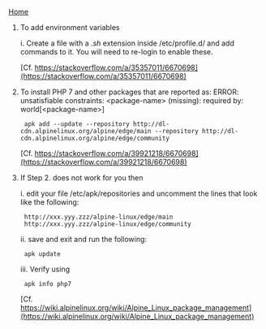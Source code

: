 [Home](../)
1. To add environment variables

	i. Create a file with a _.sh_ extension inside /etc/profile.d/ and add commands to it. You will need to re-login to enable these.

	[Cf. https://stackoverflow.com/a/35357011/6670698](https://stackoverflow.com/a/35357011/6670698)


2. To install PHP 7 and other packages that are reported as:
	ERROR: unsatisfiable constraints:
  		&lt;package-name&gt; (missing):
    		required by: world[&lt;package-name&gt;]

		apk add --update --repository http://dl-cdn.alpinelinux.org/alpine/edge/main --repository http://dl-cdn.alpinelinux.org/alpine/edge/community

	[Cf. https://stackoverflow.com/a/39921218/6670698](https://stackoverflow.com/a/39921218/6670698)

3. If Step 2. does not work for you then

	i. edit your file /etc/apk/repositories and uncomment the lines that look like the following:

		http://xxx.yyy.zzz/alpine-linux/edge/main
		http://xxx.yyy.zzz/alpine-linux/edge/community

	ii. save and exit and run the following:

		apk update

	iii. Verify using

		apk info php7

	[Cf. https://wiki.alpinelinux.org/wiki/Alpine_Linux_package_management](https://wiki.alpinelinux.org/wiki/Alpine_Linux_package_management)
